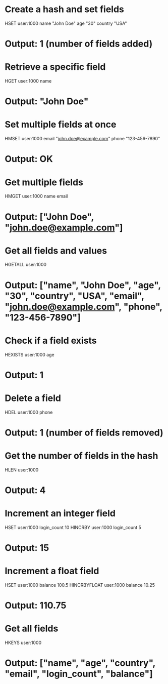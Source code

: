 
# Create a hash and set fields
HSET user:1000 name "John Doe" age "30" country "USA"
# Output: 1 (number of fields added)

# Retrieve a specific field
HGET user:1000 name
# Output: "John Doe"

# Set multiple fields at once
HMSET user:1000 email "john.doe@example.com" phone "123-456-7890"
# Output: OK

# Get multiple fields
HMGET user:1000 name email
# Output: ["John Doe", "john.doe@example.com"]

# Get all fields and values
HGETALL user:1000
# Output: ["name", "John Doe", "age", "30", "country", "USA", "email", "john.doe@example.com", "phone", "123-456-7890"]

# Check if a field exists
HEXISTS user:1000 age
# Output: 1

# Delete a field
HDEL user:1000 phone
# Output: 1 (number of fields removed)

# Get the number of fields in the hash
HLEN user:1000
# Output: 4

# Increment an integer field
HSET user:1000 login_count 10
HINCRBY user:1000 login_count 5
# Output: 15

# Increment a float field
HSET user:1000 balance 100.5
HINCRBYFLOAT user:1000 balance 10.25
# Output: 110.75

# Get all fields
HKEYS user:1000
# Output: ["name", "age", "country", "email", "login_count", "balance"]

